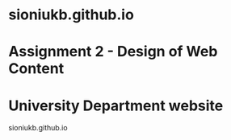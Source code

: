 # sioniukb.github.io
# Assignment 2 - Design of Web Content
# University Department website
sioniukb.github.io

